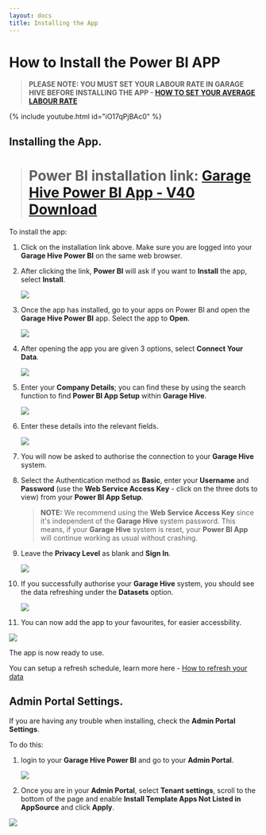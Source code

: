 ```yaml
---
layout: docs
title: Installing the App
---
```


#   How to Install the Power BI APP

> **PLEASE NOTE: YOU MUST SET YOUR LABOUR RATE IN GARAGE HIVE BEFORE INSTALLING THE APP -  [HOW TO SET YOUR AVERAGE LABOUR RATE](https://docs.garagehive.co.uk/docs/powerbi-labourrate.html "Set Average Labour Rate")** 

{% include youtube.html id="iO17qPjBAc0" %}

## **Installing the App.**

> # Power BI installation link: <ins>[Garage Hive Power BI App - V40 Download](https://app.powerbi.com/groups/me/apps/739eb02b-643e-4bc3-a9ae-61191a89452d/package/5036903e-cde3-4bc5-9283-9021165f710bThVxZIUdgL9VO1ue4llxtcWiA6Xy1Q6IF19Rn1oo94g/install?ownerId=1bde89ad-b4ce-45df-a919-e1e08e47294d&referrer=l.facebook.com&forceRedirectToPowerBiPortal=true "Power BI V40 Download")</ins>

To install the app:
1. Click on the installation link above. Make sure you are logged into your **Garage Hive Power BI** on the same web browser. 
2. After clicking the link, **Power BI** will ask if you want to **Install** the app, select **Install**. 

   ![](media/powerbi-app-install.png)

2. Once the app  has installed, go to your apps on Power BI and open the **Garage Hive Power BI** app. Select the app to **Open**.

   ![](media/powerbi-app-open.png)

3. After opening the app you are given 3 options, select **Connect Your Data**.

   ![](media/powerbi-app-connect.png)

4. Enter your **Company Details**; you can find these by using the search function to find **Power BI App Setup** within **Garage Hive**.

   ![](media/powerbi-tennant2.png)

5. Enter these details into the relevant fields. 

   ![](media/powerbi-connect-id.png)

5. You will now be asked to authorise the connection to your **Garage Hive** system. 
6. Select the Authentication method as **Basic**, enter your **Username** and **Password** (use the **Web Service Access Key** - click on the three dots to view) from your **Power BI App Setup**.

   > **NOTE:** We recommend using the **Web Service Access Key** since it's independent of the **Garage Hive** system password. This means, if your **Garage Hive** system is reset, your **Power BI App** will continue working as usual without crashing.
   
7. Leave the **Privacy Level** as blank and **Sign In**.  

   ![](media/powerbi-auth.png)

8. If you successfully authorise your **Garage Hive** system, you should see the data refreshing under the **Datasets** option.

   ![](media/powerbi-data-refreshing.png)

9.  You can now add the app to your favourites, for easier accessbility.

   ![](media/powerbi-app-favourite.png)

The app is now ready to use.

You can setup a refresh schedule, learn more here - [How to refresh your data](https://docs.garagehive.co.uk/docs/powerbi-refresh-data.html "How to refresh your data")

## **Admin Portal Settings.**
If you are having any trouble when installing, check the **Admin Portal Settings**.

To do this:
1. login to your **Garage Hive Power BI** and go to your **Admin Portal**. 

   ![](media/powerbi-admin.png)

2. Once you are in your **Admin Portal**, select **Tenant settings**, scroll to the bottom of the page and enable **Install Template Apps Not Listed in AppSource** and click **Apply**. 

![](media/powerbi-admin-install-template-apps.png)

